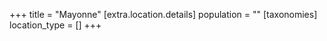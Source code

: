 +++
title = "Mayonne"
[extra.location.details]
population = ""
[taxonomies]
location_type = []
+++

